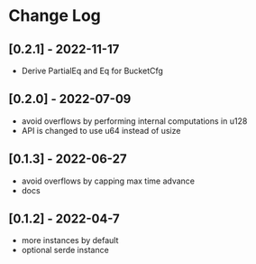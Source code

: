 # Change Log

## [0.2.1] - 2022-11-17
- Derive PartialEq and Eq for BucketCfg

## [0.2.0] - 2022-07-09
- avoid overflows by performing internal computations in u128
- API is changed to use u64 instead of usize

## [0.1.3] - 2022-06-27
- avoid overflows by capping max time advance
- docs

## [0.1.2] - 2022-04-7
- more instances by default
- optional serde instance
